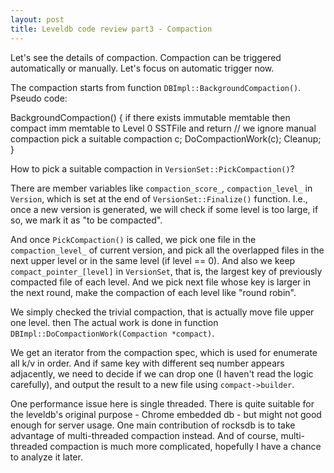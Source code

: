 ```yaml
---
layout: post
title: Leveldb code review part3 - Compaction
---
```


Let's see the details of compaction. Compaction can be triggered automatically or manually. Let's focus on automatic trigger now.

The compaction starts from function `DBImpl::BackgroundCompaction()`. Pseudo code:

  BackgroundCompaction() {
    if there exists immutable memtable then
      compact imm memtable to Level 0 SSTFile and return
    // we ignore manual compaction
    pick a suitable compaction c;
    DoCompactionWork(c);
    Cleanup;
  }

How to pick a suitable compaction in `VersionSet::PickCompaction()`?

There are member variables like `compaction_score_`, `compaction_level_` in `Version`, which is set at the end of `VersionSet::Finalize()` function. I.e., once a new version is generated, we will check if some level is too large, if so, we mark it as "to be compacted". 

And once `PickCompaction()` is called, we pick one file in the `compaction_level_` of current version, and pick all the overlapped files in the next upper level or in the same level (if level == 0). And also we keep `compact_pointer_[level]` in `VersionSet`, that is, the largest key of previously compacted file of each level. And we pick next file whose key is larger in the next round, make the compaction of each level like "round robin". 

We simply checked the trivial compaction, that is actually move file upper one level. then The actual work is done in function `DBImpl::DoCompactionWork(Compaction *compact)`.

We get an iterator from the compaction spec, which is used for enumerate all k/v in order. And if same key with different seq number appears adjacently, we need to decide if we can drop one (I haven't read the logic carefully), and output the result to a new file using `compact->builder`.

One performance issue here is single threaded. There is quite suitable for the leveldb's original purpose - Chrome embedded db - but might not good enough for server usage. One main contribution of rocksdb is to take advantage of multi-threaded compaction instead. And of course, multi-threaded compaction is much more complicated, hopefully I have a chance to analyze it later.

